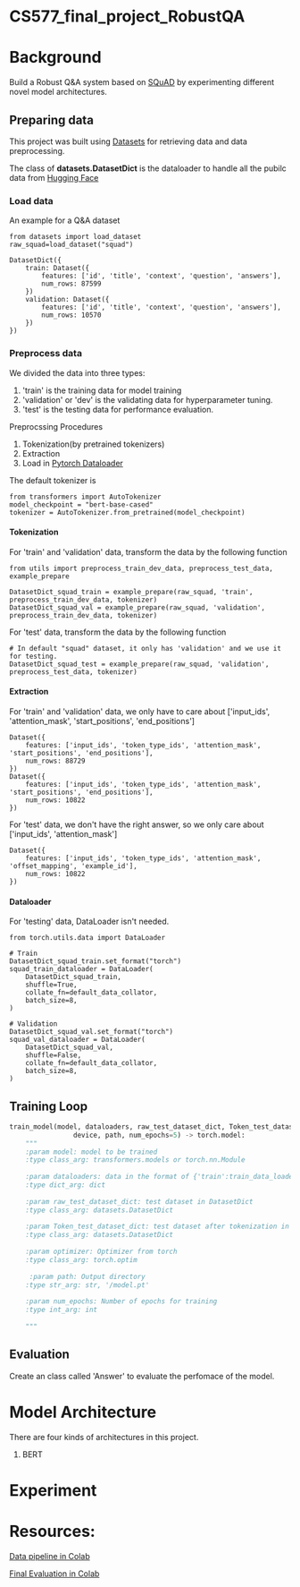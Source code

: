 # CS577_final_project_RobustQA

# Background

Build a Robust Q&A system based on [SQuAD](https://rajpurkar.github.io/SQuAD-explorer/) by experimenting different novel model architectures.

## Preparing data

This project was built using [Datasets](https://github.com/huggingface/datasets) for retrieving data and data preprocessing.

The class of **datasets.DatasetDict** is the dataloader to handle all the pubilc data from [Hugging Face](https://huggingface.co/)

### Load data

An example for a Q&A dataset
```
from datasets import load_dataset
raw_squad=load_dataset("squad")
```
```
DatasetDict({
    train: Dataset({
        features: ['id', 'title', 'context', 'question', 'answers'],
        num_rows: 87599
    })
    validation: Dataset({
        features: ['id', 'title', 'context', 'question', 'answers'],
        num_rows: 10570
    })
})
```

### Preprocess data

We divided the data into three types:
1. 'train' is the training data for model training
2. 'validation' or 'dev' is the validating data for hyperparameter tuning.
3. 'test' is the testing data for performance evaluation.

Preprocssing Procedures
1. Tokenization(by pretrained tokenizers)
2. Extraction
3. Load in [Pytorch Dataloader](https://pytorch.org/docs/stable/data.html)

The default tokenizer is
```
from transformers import AutoTokenizer
model_checkpoint = "bert-base-cased"
tokenizer = AutoTokenizer.from_pretrained(model_checkpoint)
```

#### Tokenization

For 'train' and 'validation' data, transform the data by the following function
```
from utils import preprocess_train_dev_data, preprocess_test_data, example_prepare

DatasetDict_squad_train = example_prepare(raw_squad, 'train', preprocess_train_dev_data, tokenizer)
DatasetDict_squad_val = example_prepare(raw_squad, 'validation', preprocess_train_dev_data, tokenizer)
```

For 'test' data, transform the data by the following function
```
# In default "squad" dataset, it only has 'validation' and we use it for testing.
DatasetDict_squad_test = example_prepare(raw_squad, 'validation', preprocess_test_data, tokenizer)
```

#### Extraction

For 'train' and 'validation' data, we only have to care about ['input_ids', 'attention_mask', 'start_positions', 'end_positions']
```
Dataset({
    features: ['input_ids', 'token_type_ids', 'attention_mask', 'start_positions', 'end_positions'],
    num_rows: 88729
})
Dataset({
    features: ['input_ids', 'token_type_ids', 'attention_mask', 'start_positions', 'end_positions'],
    num_rows: 10822
})
```

For 'test' data, we don't have the right answer, so we only care about ['input_ids', 'attention_mask']
```
Dataset({
    features: ['input_ids', 'token_type_ids', 'attention_mask', 'offset_mapping', 'example_id'],
    num_rows: 10822
})
```

#### Dataloader

For 'testing' data, DataLoader isn't needed.

```
from torch.utils.data import DataLoader

# Train
DatasetDict_squad_train.set_format("torch")
squad_train_dataloader = DataLoader(
    DatasetDict_squad_train,
    shuffle=True,
    collate_fn=default_data_collator,
    batch_size=8,
)

# Validation
DatasetDict_squad_val.set_format("torch")
squad_val_dataloader = DataLoader(
    DatasetDict_squad_val,
    shuffle=False,
    collate_fn=default_data_collator,
    batch_size=8,
)

```
## Training Loop

```python
train_model(model, dataloaders, raw_test_dataset_dict, Token_test_dataset_dict, optimizer,
                device, path, num_epochs=5) -> torch.model:
    """
    :param model: model to be trained
    :type class_arg: transformers.models or torch.nn.Module
    
    :param dataloaders: data in the format of {'train':train_data_loader, 'val:val_data_loader}
    :type dict_arg: dict
    
    :param raw_test_dataset_dict: test dataset in DatasetDict
    :type class_arg: datasets.DatasetDict
    
    :param Token_test_dataset_dict: test dataset after tokenization in DatasetDict
    :type class_arg: datasets.DatasetDict
  
    :param optimizer: Optimizer from torch
    :type class_arg: torch.optim
  
     :param path: Output directory
    :type str_arg: str, '/model.pt'
    
    :param num_epochs: Number of epochs for training
    :type int_arg: int
    
    """
```

## Evaluation

Create an class called 'Answer' to evaluate the perfomace of the model.


# Model Architecture

There are four kinds of architectures in this project.
1. BERT 

# Experiment

# Resources:
[Data pipeline in Colab](https://colab.research.google.com/drive/1tVMFLZP1Bsxa7N4cpiwCgcVwXS1Ebtiy?usp=sharing)

[Final Evaluation in Colab](https://colab.research.google.com/drive/1gj8leolpWLHBk5xi2lScYmLXbxDYUyGC?usp=sharing)


